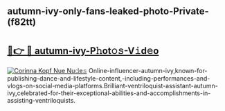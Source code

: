 ## autumn-ivy-only-fans​-leaked-photo​-Private-(f82tt)


# <h2><a href="https://mediaupload.pro?title=autumn-ivy&ref=git">🔗👉 🔴 autumn-ivy-P𝚑ot𝚘𝚜-V𝚒d𝚎o</a></h2>

[![Corinna Kopf Nue Nu𝚍e𝚜](https://i.imgur.com/0qMVB7G.gif)](https://mediaupload.pro?title=autumn-ivy&ref=git)
Online-influencer-autumn-ivy,known-for-publishing-dance-and-lifestyle-content,-including-performances-and-vlogs-on-social-media-platforms.Brilliant-ventriloquist-assistant-autumn-ivy,celebrated-for-their-exceptional-abilities-and-accomplishments-in-assisting-ventriloquists.  